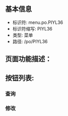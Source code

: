 
## 基本信息

- 标识符: menu.po.PIYL36
- 标识符缩写: PIYL36
- 类型: 菜单
- 路径: /po/PIYL36

## 页面功能描述：





## 按钮列表:


### 查询



### 修改


